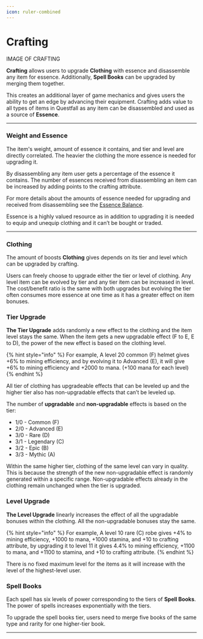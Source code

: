 ```yaml
---
icon: ruler-combined
---
```


# Crafting

IMAGE OF CRAFTING

**Crafting** allows users to upgrade **Clothing** with essence and disassemble any item for essence. Additionally, **Spell Books** can be upgraded by merging them together.

This creates an additional layer of game mechanics and gives users the ability to get an edge by advancing their equipment. Crafting adds value to all types of items in Questfall as any item can be disassembled and used as a source of **Essence**.

***

### Weight and Essence

The item's weight, amount of essence it contains, and tier and level are directly correlated. The heavier the clothing the more essence is needed for upgrading it. 

By disassembling any item user gets a percentage of the essence it contains. The number of essences received from disassembling an item can be increased by adding points to the crafting attribute. 

For more details about the amounts of essence needed for upgrading and received from disassembling see the [Essence Balance](character.md).

Essence is a highly valued resource as in addition to upgrading it is needed to equip and unequip clothing and it can’t be bought or traded.



***

### Clothing

The amount of boosts **Clothing** gives depends on its tier and level which can be upgraded by crafting.

Users can freely choose to upgrade either the tier or level of clothing. Any level item can be evolved by tier and any tier item can be increased in level. The cost/benefit ratio is the same with both upgrades but evolving the tier often consumes more essence at one time as it has a greater effect on item bonuses. 

### Tier Upgrade

**The Tier Upgrade** adds randomly a new effect to the clothing and the item level stays the same. When the item gets a new upgradable effect (F to E, E to D), the power of the new effect is based on the clothing level.

{% hint style="info" %}
For example, A level 20 common (F) helmet gives +6% to mining efficiency, and by evolving it to Advanced (E), it will give +6% to mining efficiency and +2000 to mana. (+100 mana for each level)
{% endhint %}

All tier of clothing has upgradeable effects that can be leveled up and the higher tier also has non-upgradable effects that can’t be leveled up. 

The number of **upgradable** and **non-upgradable** effects is based on the tier:

*  1/0 - Common (F) 	
*  2/0 - Advanced (E) 	
*  3/0 - Rare (D) 	
*  3/1 - Legendary (C) 	
*  3/2 - Epic (B) 	
*  3/3 - Mythic (A)

Within the same higher tier, clothing of the same level can vary in quality. This is because the strength of the new non-upgradable effect is randomly generated within a specific range. Non-upgradable effects already in the clothing remain unchanged when the tier is upgraded.

### Level Upgrade

 **The Level Upgrade** linearly increases the effect of all the upgradable bonuses within the clothing. All the non-upgradable bonuses stay the same. 

{% hint style="info" %}
For example, A level 10 rare (C) robe gives +4% to mining efficiency, +1000 to mana, +1000 stamina, and +10 to crafting attribute, by upgrading it to level 11 it gives 4.4% to mining efficiency, +1100 to mana, and +1100 to stamina, and +10 to crafting attribute. 
{% endhint %}

There is no fixed maximum level for the items as it will increase with the level of the highest-level user.


### Spell Books

Each spell has six levels of power corresponding to the tiers of **Spell Books**. The power of spells increases exponentially with the tiers.

To upgrade the spell books tier, users need to merge five books of the same type and rarity for one higher-tier book.

***